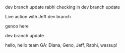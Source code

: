 dev branch update 
rabhi checking in
dev branch update

Live action with Jeff
dev branch 


genoo here

dev branch update

hello, hello team GA: Diana, Geno, Jeff, Rabhi, wassup!
